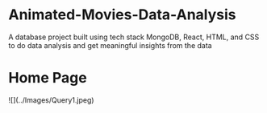 # Animated-Movies-Data-Analysis
A database project built using tech stack MongoDB, React, HTML, and CSS to do data analysis and get meaningful insights from the data

<h1>Home Page</h1>
![](../Images/Query1.jpeg)
